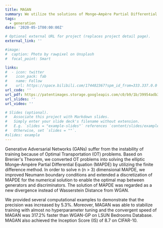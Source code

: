 ```yaml
---
title: MAGAN
summary: We utilize the solutions of Monge–Ampère Partial Differential Equation (MAPDE) as the new loss function of WGAN to make the training process more stable.
tags:
  - generation
date: '2020-05-1T00:00:00Z'

# Optional external URL for project (replaces project detail page).
external_link: ''

#image:
#  caption: Photo by rawpixel on Unsplash
#  focal_point: Smart

links:
#  - icon: twitter
#    icon_pack: fab
#    name: Follow
#    url: https://space.bilibili.com/174482367?spm_id_from=333.337.0.0
url_code: ''
url_pdf: https://patentimages.storage.googleapis.com/c0/b9/1b/39954adb3d5e2e/US11315343.pdf
url_slides: ''
url_video: ''

# Slides (optional).
#   Associate this project with Markdown slides.
#   Simply enter your slide deck's filename without extension.
#   E.g. `slides = "example-slides"` references `content/slides/example-slides.md`.
#   Otherwise, set `slides = ""`.
#slides: example
---
```


Generative Adversarial Networks (GANs) suffer from the instability of training because of Optimal Transportation (OT) problems. 
Based on Brenier's Theorem, we converted OT problems into solving the elliptic Monge–Ampère Partial Differential Equation (MAPDE) by utilizing the finite difference method. 
In order to solve n (n > 3) dimensional MAPDE, we improved Neumann boundary conditions and extended a discretization of MAPDE for the numerical solution to enable the optimal map between generators and discriminators. 
The solution of MAPDE was regarded as a new divergence instead of Wasserstein Distance from WGAN. 

We provided several computational examples to demonstrate that the precision was increased by 5.3%. 
Moreover, MAGAN was able to stabilize training with almost no hyperparameter tuning and the convergent speed of MAGAN was 317.2% faster than WGAN-GP on LSUN Bedrooms Database. 
MAGAN also achieved the Inception Score (IS) of 8.7 on CIFAR-10.

